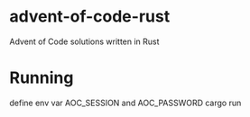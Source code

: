 # advent-of-code-rust
Advent of Code solutions written in Rust

# Running
define env var AOC_SESSION and AOC_PASSWORD
cargo run